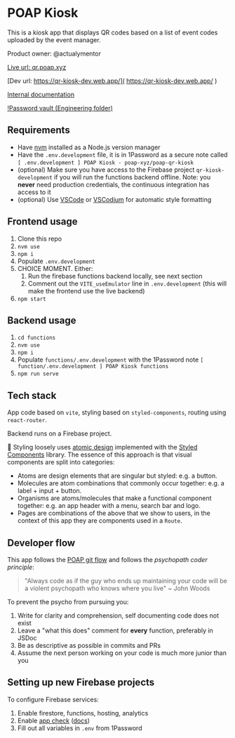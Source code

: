 # POAP Kiosk

This is a kiosk app that displays QR codes based on a list of event codes uploaded by the event manager.

Product owner: @actualymentor

[Live url: qr.poap.xyz]( https://kiosk.poap.xyz/ )

[Dev url: https://qr-kiosk-dev.web.app/]( https://qr-kiosk-dev.web.app/ )

[Internal documentation](https://www.notion.so/poap/POAP-Kiosk-formerly-QR-Dispenser-3956e66a0b0742d49dab58e7b2fd0644)

[!Password vault (Engineering folder)](https://team-poap.1password.com/vaults/qo2bydganq3dw7dzedyi6h3fwu/allitems/2ey6mleluwnp4mnxq4rkqcknpm)

## Requirements

- Have [nvm](https://github.com/nvm-sh/nvm) installed as a Node.js version manager
- Have the `.env.development` file, it is in 1Password as a secure note called `[ .env.development ] POAP Kiosk - poap-xyz/poap-qr-kiosk`
- (optional) Make sure you have access to the Firebase project `qr-kiosk-development` if you will run the functions backend offline. Note: you **never** need production credentials, the continuous integration has access to it
- (optional) Use [VSCode](https://code.visualstudio.com/) or [VSCodium](https://vscodium.com/) for automatic style formatting

## Frontend usage

1. Clone this repo
1. `nvm use`
1. `npm i`
1. Populate `.env.development`
1. CHOICE MOMENT. Either:
    1. Run the firebase functions backend locally, see next section
    1. Comment out the `VITE_useEmulator` line in `.env.development` (this will make the frontend use the live backend)
1. `npm start`

## Backend usage

1. `cd functions`
2. `nvm use`
3. `npm i`
4. Populate `functions/.env.development` with the 1Password note `[ function/.env.development ] POAP Kiosk functions`
5. `npm run serve`

## Tech stack

App code based on `vite`, styling based on `styled-components`, routing using `react-router`.

Backend runs on a Firebase project.

🎨 Styling loosely uses [atomic design]( https://atomicdesign.bradfrost.com/chapter-2/ ) implemented with the [Styled Components]( https://styled-components.com/ ) library. The essence of this approach is that visual components are split into categories:

- Atoms are design elements that are singular but styled: e.g. a button.
- Molecules are atom combinations that commonly occur together: e.g. a label + input + button.
- Organisms are atoms/molecules that make a functional component together: e.g. an app header with a menu, search bar and logo.
- Pages are combinations of the above that we show to users, in the context of this app they are components used in a `Route`.

## Developer flow

This app follows the [POAP git flow]( https://app.gitbook.com/o/-Mdt3oJeD814je5SQu8h/s/-Mdt48AX0KOLHPttMYWw/development/onboarding/git ) and follows the *psychopath coder principle*:

> "Always code as if the guy who ends up maintaining your code will be a violent psychopath who knows where you live" ~ John Woods

To prevent the psycho from pursuing you:

1. Write for clarity and comprehension, self documenting code does not exist
2. Leave a "what this does" comment for **every** function, preferably in JSDoc
3. Be as descriptive as possible in commits and PRs
4. Assume the next person working on your code is much more junior than you

## Setting up new Firebase projects

To configure Firebase services:

1. Enable firestore, functions, hosting, analytics
2. Enable [app check]( https://console.firebase.google.com/u/0/project/poap-qr-kiosk/settings/appcheck ) ([docs](https://firebase.google.com/docs/app-check/web/recaptcha-provider))
3. Fill out all variables in `.env` from 1Password